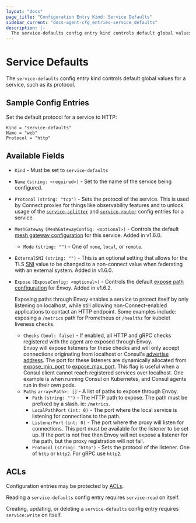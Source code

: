 ```yaml
---
layout: "docs"
page_title: "Configuration Entry Kind: Service Defaults"
sidebar_current: "docs-agent-cfg_entries-service_defaults"
description: |-
  The service-defaults config entry kind controls default global values for a service, such as its protocol.
---
```


# Service Defaults

The `service-defaults` config entry kind controls default global values for a
service, such as its protocol.

## Sample Config Entries

Set the default protocol for a service to HTTP:

```hcl
Kind = "service-defaults"
Name = "web"
Protocol = "http"
```

## Available Fields

- `Kind` - Must be set to `service-defaults`

- `Name` `(string: <required>)` - Set to the name of the service being configured.

- `Protocol` `(string: "tcp")` - Sets the protocol of the service. This is used
  by Connect proxies for things like observability features and to unlock usage
  of the [`service-splitter`](/docs/agent/config-entries/service-splitter.html) and
  [`service-router`](/docs/agent/config-entries/service-router.html) config
  entries for a service.

- `MeshGateway` `(MeshGatewayConfig: <optional>)` - Controls the default
  [mesh gateway configuration](/docs/connect/mesh_gateway.html#connect-proxy-configuration)
  for this service. Added in v1.6.0.

  - `Mode` `(string: "")` - One of `none`, `local`, or `remote`.

- `ExternalSNI` `(string: "")` - This is an optional setting that allows for
  the TLS [SNI](https://en.wikipedia.org/wiki/Server_Name_Indication) value to
  be changed to a non-connect value when federating with an external system.
  Added in v1.6.0.
  
- `Expose` `(ExposeConfig: <optional>)` - Controls the default
  [expose path configuration](/docs/connect/registration/service-registration.html#expose-paths-configuration-reference)
  for Envoy. Added in v1.6.2.

  Exposing paths through Envoy enables a service to protect itself by only listening on localhost, while still allowing 
  non-Connect-enabled applications to contact an HTTP endpoint. 
  Some examples include: exposing a `/metrics` path for Prometheus or `/healthz` for kubelet liveness checks.

  - `Checks` `(bool: false)` - If enabled, all HTTP and gRPC checks registered with the agent are exposed through Envoy.  
  Envoy will expose listeners for these checks and will only accept connections originating from localhost or Consul's 
  [advertise address](/docs/agent/options.html#advertise). The port for these listeners are dynamically allocated from 
  [expose_min_port](/docs/agent/options.html#expose_min_port) to [expose_max_port](/docs/agent/options.html#expose_max_port). 
  This flag is useful when a Consul client cannot reach registered services over localhost. One example is when running 
  Consul on Kubernetes, and Consul agents run in their own pods.
  - `Paths` `array<Path>: []` - A list of paths to expose through Envoy.
    - `Path` `(string: "")` - The HTTP path to expose. The path must be prefixed by a slash. ie: `/metrics`.
    - `LocalPathPort` `(int: 0)` - The port where the local service is listening for connections to the path.
    - `ListenerPort` `(int: 0)` - The port where the proxy will listen for connections. This port must be  available for 
    the listener to be set up. If the port is not free then Envoy will not expose a listener for the path, 
    but the proxy registration will not fail. 
    - `Protocol` `(string: "http")` - Sets the protocol of the listener. One of `http` or `http2`. For gRPC use `http2`.

## ACLs

Configuration entries may be protected by
[ACLs](https://learn.hashicorp.com/consul/security-networking/production-acls).

Reading a `service-defaults` config entry requires `service:read` on itself.

Creating, updating, or deleting a `service-defaults` config entry requires
`service:write` on itself.
